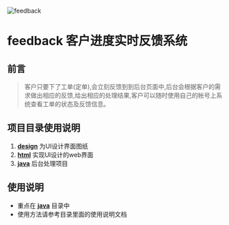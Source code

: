 ![feedback](https://github.com/dounine/feedback/raw/master/design/cut/feedback.png)
# feedback 客户进度实时反馈系统

## 前言
> 客户只要下了工单(定单),会立刻反馈到到后台页面中,后台会根据客户的需求做出相应的反馈,给出相应的处理结果,客户可以随时使用自己的帐号上系统查看工单的状态及反馈信息。

## 项目目录使用说明

1. **[design](https://github.com/dounine/feedback/tree/master/design)** 为UI设计界面图纸
2. **[html](https://github.com/dounine/feedback/tree/master/html)** 实现UI设计的web界面
3. **[java](https://github.com/dounine/feedback/tree/master/java)** 后台处理项目

## 使用说明

* 重点在 **[java](https://github.com/dounine/feedback/tree/master/java)** 目录中
* 使用方法请参考目录里面的使用说明文档

